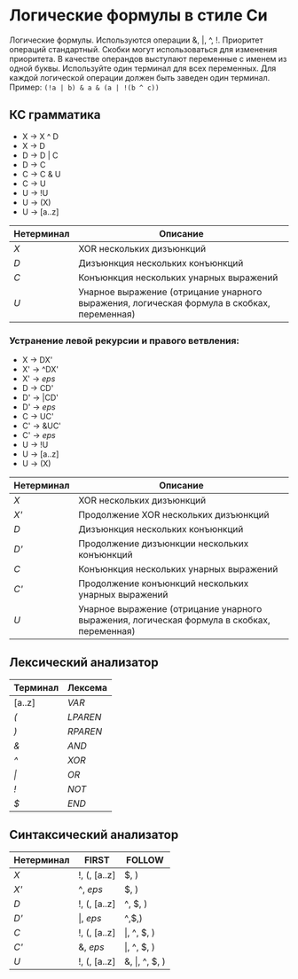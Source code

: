 # Логические формулы в стиле Си

Логические формулы. Используются операции &, |, ^, !. Приоритет
операций стандартный. Скобки могут использоваться для изменения
приоритета.
В качестве операндов выступают переменные с именем из одной буквы.
Используйте один терминал для всех переменных. Для каждой логической
операции должен быть заведен один терминал.
Пример: `(!a | b) & a & (a | !(b ^ c))`


## КС грамматика

- X -> X ^ D
- X -> D
- D -> D | C
- D -> C
- C -> C & U
- C -> U
- U -> !U
- U -> (X)
- U -> [a..z]

Нетерминал | Описание
--- | ---
*X* | XOR нескольких дизъюнкций
*D* | Дизъюнкция нескольких конъюнкций
*C* | Конъюнкция нескольких унарных выражений
*U* | Унарное выражение (отрицание унарного выражения, логическая формула в скобках, переменная) 

### Устранение левой рекурсии и правого ветвления:

- X  -> DX'
- X' -> ^DX'
- X' -> *eps*
- D  -> CD'
- D' -> |CD'
- D' -> *eps*
- C  -> UC'
- C' -> &UC'
- C' -> *eps*
- U  -> !U
- U  -> [a..z]
- U  -> (X)

Нетерминал | Описание
--- | ---
*X* | XOR нескольких дизъюнкций
*X'* | Продолжение XOR нескольких дизъюнкций
*D* | Дизъюнкция нескольких конъюнкций
*D'* | Продолжение дизъюнкции нескольких конъюнкций
*C* | Конъюнкция нескольких унарных выражений
*C'* | Продолжение конъюнкций нескольких унарных выражений
*U* | Унарное выражение (отрицание унарного выражения, логическая формула в скобках, переменная)

## Лексический анализатор

Терминал | Лексема
--- | ---
[a..z] | *VAR*
*(* | *LPAREN*
*)* | *RPAREN*
*&* | *AND*
*^* | *XOR*
*&#124;* | *OR*
*!* | *NOT*
*$* | *END*

## Синтаксический анализатор

Нетерминал | FIRST| FOLLOW
--- | --- | ---
*X* | !, (, [a..z] | $, )
*X'* | ^, *eps*  | $, )
*D* | !, (, [a..z] | ^, $, )
*D'* | &#124;, *eps*  | ^,$,)
*C* | !, (, [a..z]  | &#124;, ^, $, )
*C'* | &, *eps* | &#124;, ^, $, )
*U* | !, (, [a..z] | &, &#124;, ^, $, )